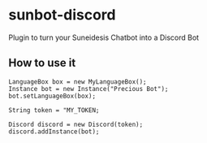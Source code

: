 # sunbot-discord
Plugin to turn your Suneidesis Chatbot into a Discord Bot

## How to use it

```
LanguageBox box = new MyLanguageBox();
Instance bot = new Instance("Precious Bot");
bot.setLanguageBox(box);

String token = "MY_TOKEN;

Discord discord = new Discord(token);
discord.addInstance(bot);
```